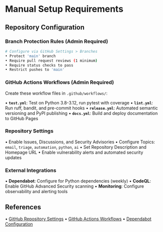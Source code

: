 # Manual Setup Requirements

## Repository Configuration
### Branch Protection Rules (Admin Required)
```bash
# Configure via GitHub Settings > Branches
• Protect 'main' branch
• Require pull request reviews (1 minimum)
• Require status checks to pass
• Restrict pushes to 'main'
```

### GitHub Actions Workflows (Admin Required)
Create these workflow files in `.github/workflows/`:

• **`test.yml`**: Test on Python 3.8-3.12, run pytest with coverage
• **`lint.yml`**: Run ruff, bandit, and pre-commit hooks
• **`release.yml`**: Automated semantic versioning and PyPI publishing
• **`docs.yml`**: Build and deploy documentation to GitHub Pages

### Repository Settings
• Enable Issues, Discussions, and Security Advisories
• Configure Topics: `email`, `triage`, `automation`, `python`, `ai`
• Set Repository Description and Homepage URL
• Enable vulnerability alerts and automated security updates

### External Integrations
• **Dependabot**: Configure for Python dependencies (weekly)
• **CodeQL**: Enable GitHub Advanced Security scanning
• **Monitoring**: Configure observability and alerting tools

## References
• [GitHub Repository Settings](https://docs.github.com/en/repositories/managing-your-repositorys-settings-and-features)
• [GitHub Actions Workflows](https://docs.github.com/en/actions/using-workflows)
• [Dependabot Configuration](https://docs.github.com/en/code-security/dependabot)
